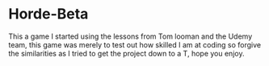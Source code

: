 # Horde-Beta
This a game I started using the lessons from Tom looman and the Udemy team, this game was merely to test out how skilled I am at coding so forgive the similarities as I tried to get the project down to a T, hope you enjoy. 
